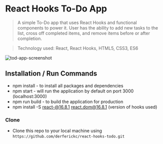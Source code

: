 # React Hooks To-Do App

> A simple To-Do app that uses React Hooks and functional components to power it. User has the ability to add new tasks to the list, cross off completed items, and remove items before or after completion.

> Technology used: React, React Hooks, HTML5, CSS3, ES6

<img src="https://scotch-res.cloudinary.com/image/upload/v1542088330/pbj08nirecdcn3gvldns.png" title="tod-app-screenshot" alt="tod-app-screenshot">

## Installation / Run Commands

- npm install - to install all packages and dependencies
- npm start - will run the application by default on port 3000 (localhost:3000)
- npm run build - to build the application for production
- npm install -S react-@16.8.1 react.dom@16.8.1 (version of hooks used)

### Clone

- Clone this repo to your local machine using `https://github.com/derferickc/react-hooks-todo.git`
